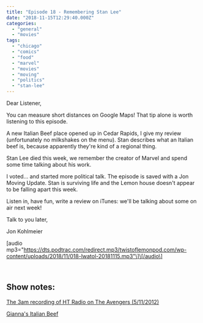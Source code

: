 ```yaml
---
title: "Episode 18 - Remembering Stan Lee"
date: "2018-11-15T12:29:40.000Z"
categories: 
  - "general"
  - "movies"
tags: 
  - "chicago"
  - "comics"
  - "food"
  - "marvel"
  - "movies"
  - "moving"
  - "politics"
  - "stan-lee"
---
```


Dear Listener,

You can measure short distances on Google Maps! That tip alone is worth listening to this episode.

A new Italian Beef place opened up in Cedar Rapids, I give my review (unfortunately no milkshakes on the menu). Stan describes what an Italian beef is, because apparently they're kind of a regional thing.

Stan Lee died this week, we remember the creator of Marvel and spend some time talking about his work.

I voted... and started more political talk. The episode is saved with a Jon Moving Update. Stan is surviving life and the Lemon house doesn't appear to be falling apart this week.

Listen in, have fun, write a review on iTunes: we'll be talking about some on air next week!

Talk to you later,

Jon Kohlmeier

\[audio mp3="https://dts.podtrac.com/redirect.mp3/twistoflemonpod.com/wp-content/uploads/2018/11/018-lwatol-20181115.mp3"\]\[/audio\]

 

## Show notes:

[The 3am recording of HT Radio on The Avengers (5/11/2012)](https://media.higherthings.org/podcasts/legacy-cast/episode-186-may-11th-2012/) 

[Gianna's Italian Beef](http://giannasbeef.com)
